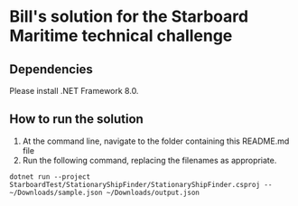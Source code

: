 # Bill's solution for the Starboard Maritime technical challenge

## Dependencies
Please install .NET Framework 8.0.

## How to run the solution
1. At the command line, navigate to the folder containing this README.md file
1. Run the following command, replacing the filenames as appropriate.

`dotnet run --project StarboardTest/StationaryShipFinder/StationaryShipFinder.csproj -- ~/Downloads/sample.json ~/Downloads/output.json`